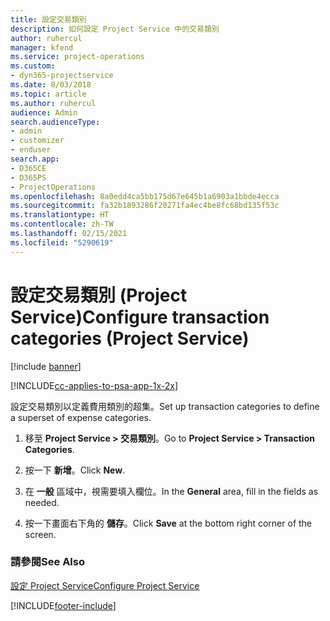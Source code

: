 ```yaml
---
title: 設定交易類別
description: 如何設定 Project Service 中的交易類別
author: ruhercul
manager: kfend
ms.service: project-operations
ms.custom:
- dyn365-projectservice
ms.date: 8/03/2018
ms.topic: article
ms.author: ruhercul
audience: Admin
search.audienceType:
- admin
- customizer
- enduser
search.app:
- D365CE
- D365PS
- ProjectOperations
ms.openlocfilehash: 8a0edd4ca5bb175d67e645b1a6903a1bbde4ecca
ms.sourcegitcommit: fa32b1893286f20271fa4ec4be8fc68bd135f53c
ms.translationtype: HT
ms.contentlocale: zh-TW
ms.lasthandoff: 02/15/2021
ms.locfileid: "5290619"
---
```

# <a name="configure-transaction-categories-project-service"></a><span data-ttu-id="1286b-103">設定交易類別 (Project Service)</span><span class="sxs-lookup"><span data-stu-id="1286b-103">Configure transaction categories (Project Service)</span></span>

[!include [banner](../includes/psa-now-project-operations.md)]

[!INCLUDE[cc-applies-to-psa-app-1x-2x](../includes/cc-applies-to-psa-app-1x-2x.md)]

<span data-ttu-id="1286b-104">設定交易類別以定義費用類別的超集。</span><span class="sxs-lookup"><span data-stu-id="1286b-104">Set up transaction categories to define a superset of expense categories.</span></span>  
  
1.  <span data-ttu-id="1286b-105">移至 **Project Service > 交易類別**。</span><span class="sxs-lookup"><span data-stu-id="1286b-105">Go to **Project Service > Transaction Categories**.</span></span>  
  
2.  <span data-ttu-id="1286b-106">按一下 **新增**。</span><span class="sxs-lookup"><span data-stu-id="1286b-106">Click **New**.</span></span>  
  
3.  <span data-ttu-id="1286b-107">在 **一般** 區域中，視需要填入欄位。</span><span class="sxs-lookup"><span data-stu-id="1286b-107">In the **General** area, fill in the fields as needed.</span></span>  
  
4.  <span data-ttu-id="1286b-108">按一下畫面右下角的 **儲存**。</span><span class="sxs-lookup"><span data-stu-id="1286b-108">Click **Save** at the bottom right corner of the screen.</span></span>  
  
### <a name="see-also"></a><span data-ttu-id="1286b-109">請參閱</span><span class="sxs-lookup"><span data-stu-id="1286b-109">See Also</span></span>  
 [<span data-ttu-id="1286b-110">設定 Project Service</span><span class="sxs-lookup"><span data-stu-id="1286b-110">Configure Project Service</span></span>](../psa/configure.md)


[!INCLUDE[footer-include](../includes/footer-banner.md)]